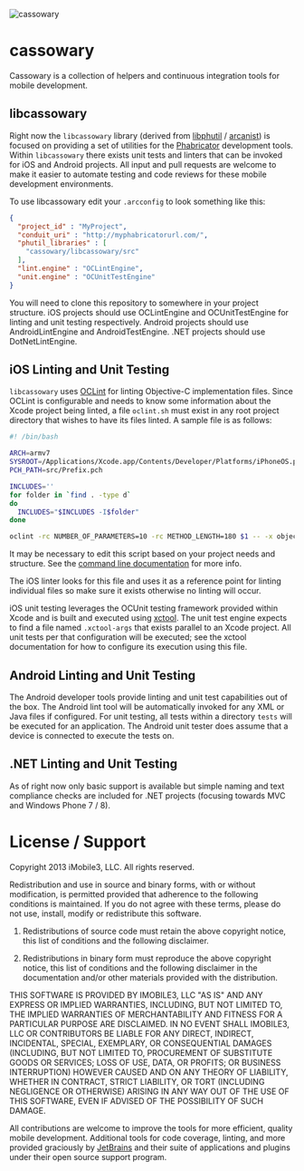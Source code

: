 ![cassowary](https://raw.github.com/imobile3/cassowary/master/cassowary.png)

cassowary
=========

Cassowary is a collection of helpers and continuous integration tools for mobile development.

libcassowary
------------

Right now the `libcassowary` library (derived from [libphutil][0] / [arcanist][1]) is focused on providing a set of utilities for the [Phabricator][2] development tools. Within `libcassowary` there exists unit tests and linters that can be invoked for iOS and Android projects. All input and pull requests are welcome to make it easier to automate testing and code reviews for these mobile development environments.

To use libcassowary edit your `.arcconfig` to look something like this:

```json
{
  "project_id" : "MyProject",
  "conduit_uri" : "http://myphabricatorurl.com/",
  "phutil_libraries" : [
    "cassowary/libcassowary/src"
  ],
  "lint.engine" : "OCLintEngine",
  "unit.engine" : "OCUnitTestEngine"
}
```

You will need to clone this repository to somewhere in your project structure. iOS projects should use OCLintEngine and OCUnitTestEngine for linting and unit testing respectively. Android projects should use AndroidLintEngine and AndroidTestEngine. .NET projects should use DotNetLintEngine.

iOS Linting and Unit Testing
----------------------------

`libcassowary` uses [OCLint][3] for linting Objective-C implementation files. Since OCLint is configurable and needs to know some information about the Xcode project being linted, a file `oclint.sh` must exist in any root project directory that wishes to have its files linted. A sample file is as follows:

```bash
#! /bin/bash

ARCH=armv7
SYSROOT=/Applications/Xcode.app/Contents/Developer/Platforms/iPhoneOS.platform/Developer/SDKs/iPhoneOS6.1.sdk
PCH_PATH=src/Prefix.pch

INCLUDES=''
for folder in `find . -type d`
do
  INCLUDES="$INCLUDES -I$folder"
done

oclint -rc NUMBER_OF_PARAMETERS=10 -rc METHOD_LENGTH=180 $1 -- -x objective-c -arch $ARCH -F . -isysroot $SYSROOT -g -I$INCLUDES -include $PCH_PATH -c
```

It may be necessary to edit this script based on your project needs and structure. See the [command line documentation][4] for more info.

The iOS linter looks for this file and uses it as a reference point for linting individual files so make sure it exists otherwise no linting will occur.

iOS unit testing leverages the OCUnit testing framework provided within Xcode and is built and executed using [xctool][5]. The unit test engine expects to find a file named `.xctool-args` that exists parallel to an Xcode project. All unit tests per that configuration will be executed; see the xctool documentation for how to configure its execution using this file.

Android Linting and Unit Testing
--------------------------------

The Android developer tools provide linting and unit test capabilities out of the box. The Android lint tool will be automatically invoked for any XML or Java files if configured. For unit testing, all tests within a directory `tests` will be executed for an application. The Android unit tester does assume that a device is connected to execute the tests on.

.NET Linting and Unit Testing
-----------------------------

As of right now only basic support is available but simple naming and text compliance checks are included for .NET projects (focusing towards MVC and Windows Phone 7 / 8).

License / Support
=================

Copyright 2013 iMobile3, LLC. All rights reserved.

Redistribution and use in source and binary forms, with or without
modification, is permitted provided that adherence to the following
conditions is maintained. If you do not agree with these terms,
please do not use, install, modify or redistribute this software.

1. Redistributions of source code must retain the above copyright notice, this
list of conditions and the following disclaimer.

2. Redistributions in binary form must reproduce the above copyright notice,
this list of conditions and the following disclaimer in the documentation
and/or other materials provided with the distribution.

THIS SOFTWARE IS PROVIDED BY IMOBILE3, LLC "AS IS" AND ANY EXPRESS OR
IMPLIED WARRANTIES, INCLUDING, BUT NOT LIMITED TO, THE IMPLIED WARRANTIES OF
MERCHANTABILITY AND FITNESS FOR A PARTICULAR PURPOSE ARE DISCLAIMED. IN NO
EVENT SHALL IMOBILE3, LLC OR CONTRIBUTORS BE LIABLE FOR ANY DIRECT,
INDIRECT, INCIDENTAL, SPECIAL, EXEMPLARY, OR CONSEQUENTIAL DAMAGES (INCLUDING,
BUT NOT LIMITED TO, PROCUREMENT OF SUBSTITUTE GOODS OR SERVICES; LOSS OF USE,
DATA, OR PROFITS; OR BUSINESS INTERRUPTION) HOWEVER CAUSED AND ON ANY THEORY OF
LIABILITY, WHETHER IN CONTRACT, STRICT LIABILITY, OR TORT (INCLUDING NEGLIGENCE
OR OTHERWISE) ARISING IN ANY WAY OUT OF THE USE OF THIS SOFTWARE, EVEN IF
ADVISED OF THE POSSIBILITY OF SUCH DAMAGE.

All contributions are welcome to improve the tools for more efficient, quality mobile development. Additional tools for code coverage, linting, and more provided graciously by [JetBrains][6] and their suite of applications and plugins under their open source support program.

[0]: http://github.com/facebook/libphutil
[1]: http://github.com/facebook/arcanist
[2]: http://github.com/facebook/phabricator
[3]: http://oclint.org
[4]: http://docs.oclint.org/en/dev/usage/oclint.html
[5]: http://github.com/facebook/xctool
[6]: http://www.jetbrains.com/
